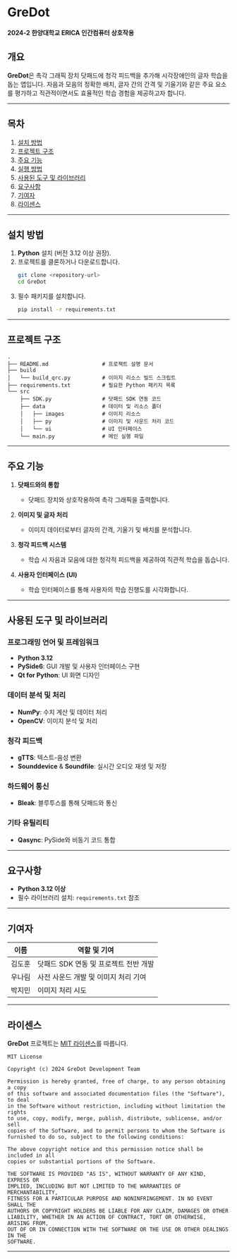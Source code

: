 # GreDot  
**2024-2 한양대학교 ERICA 인간컴퓨터 상호작용**  

## 개요  
**GreDot**은 촉각 그래픽 장치 닷패드에 청각 피드백을 추가해 시각장애인의 글자 학습을 돕는 앱입니다. 자음과 모음의 정확한 배치, 글자 간의 간격 및 기울기와 같은 주요 요소를 평가하고 직관적이면서도 효율적인 학습 경험을 제공하고자 합니다.  

---

## 목차  
1. [설치 방법](#%EC%84%A4%EC%B9%98-%EB%B0%A9%EB%B2%95)  
2. [프로젝트 구조](#%ED%94%84%EB%A1%9C%EC%A0%9D%ED%8A%B8-%EA%B5%AC%EC%A1%B0)  
3. [주요 기능](#%EC%A3%BC%EC%9A%94-%EA%B8%B0%EB%8A%A5)  
4. [실행 방법](#%EC%8B%A4%ED%96%89-%EB%B0%A9%EB%B2%95)  
5. [사용된 도구 및 라이브러리](#%EC%82%AC%EC%9A%A9%EB%90%9C-%EB%8F%84%EA%B5%AC-%EB%B0%8F-%EB%9D%BC%EC%9D%B4%EB%B8%8C%EB%9F%AC%EB%A6%AC)  
6. [요구사항](#%EC%9A%94%EA%B5%AC%EC%82%AC%ED%95%AD)  
7. [기여자](#%EA%B8%B0%EC%97%AC%EC%9E%90)  
8. [라이센스](#%EB%9D%BC%EC%9D%B4%EC%84%BC%EC%8A%A4)  

---

## 설치 방법  
1. **Python** 설치 (버전 3.12 이상 권장).  
2. 프로젝트를 클론하거나 다운로드합니다.  
   ```bash
   git clone <repository-url>
   cd GreDot
   ```  
3. 필수 패키지를 설치합니다.  
   ```bash
   pip install -r requirements.txt
   ```  

---

## 프로젝트 구조  
```
.
├── README.md                 # 프로젝트 설명 문서
├── build
│   └── build_qrc.py          # 이미지 리소스 빌드 스크립트
├── requirements.txt          # 필요한 Python 패키지 목록
└── src
    ├── SDK.py                # 닷패드 SDK 연동 코드
    ├── data                  # 데이터 및 리소스 폴더
    │   ├── images            # 이미지 리소스
    │   ├── py                # 이미지 및 사운드 처리 코드
    │   └── ui                # UI 인터페이스
    └── main.py               # 메인 실행 파일
```

---

## 주요 기능  
1. **닷패드와의 통합**  
   - 닷패드 장치와 상호작용하여 촉각 그래픽을 출력합니다.  

2. **이미지 및 글자 처리**  
   - 이미지 데이터로부터 글자의 간격, 기울기 및 배치를 분석합니다.  

3. **청각 피드백 시스템**  
   - 학습 시 자음과 모음에 대한 청각적 피드백을 제공하여 직관적 학습을 돕습니다.  

4. **사용자 인터페이스 (UI)**  
   - 학습 인터페이스를 통해 사용자의 학습 진행도를 시각화합니다.  

---

## 사용된 도구 및 라이브러리  

### **프로그래밍 언어 및 프레임워크**  
- **Python 3.12**  
- **PySide6**: GUI 개발 및 사용자 인터페이스 구현  
- **Qt for Python**: UI 화면 디자인  

### **데이터 분석 및 처리**  
- **NumPy**: 수치 계산 및 데이터 처리  
- **OpenCV**: 이미지 분석 및 처리  

### **청각 피드백**  
- **gTTS**: 텍스트-음성 변환  
- **Sounddevice** & **Soundfile**: 실시간 오디오 재생 및 저장  

### **하드웨어 통신**  
- **Bleak**: 블루투스를 통해 닷패드와 통신  

### **기타 유틸리티**  
- **Qasync**: PySide와 비동기 코드 통합  

---

## 요구사항  
- **Python 3.12 이상**  
- 필수 라이브러리 설치: `requirements.txt` 참조  

---

## 기여자  
| 이름     | 역할 및 기여                          |  
|----------|--------------------------------------|  
| 김도훈   | 닷패드 SDK 연동 및 프로젝트 전반 개발     |  
| 우나림   | 사전 사운드 개발 및 이미지 처리 기여  |  
| 박지민   | 이미지 처리 시도             |   

---

## 라이센스  
**GreDot** 프로젝트는 [MIT 라이센스](https://opensource.org/licenses/MIT)를 따릅니다.  

```
MIT License  

Copyright (c) 2024 GreDot Development Team  

Permission is hereby granted, free of charge, to any person obtaining a copy  
of this software and associated documentation files (the "Software"), to deal  
in the Software without restriction, including without limitation the rights  
to use, copy, modify, merge, publish, distribute, sublicense, and/or sell  
copies of the Software, and to permit persons to whom the Software is  
furnished to do so, subject to the following conditions:  

The above copyright notice and this permission notice shall be included in all  
copies or substantial portions of the Software.  

THE SOFTWARE IS PROVIDED "AS IS", WITHOUT WARRANTY OF ANY KIND, EXPRESS OR  
IMPLIED, INCLUDING BUT NOT LIMITED TO THE WARRANTIES OF MERCHANTABILITY,  
FITNESS FOR A PARTICULAR PURPOSE AND NONINFRINGEMENT. IN NO EVENT SHALL THE  
AUTHORS OR COPYRIGHT HOLDERS BE LIABLE FOR ANY CLAIM, DAMAGES OR OTHER  
LIABILITY, WHETHER IN AN ACTION OF CONTRACT, TORT OR OTHERWISE, ARISING FROM,  
OUT OF OR IN CONNECTION WITH THE SOFTWARE OR THE USE OR OTHER DEALINGS IN THE  
SOFTWARE.
```  

---
